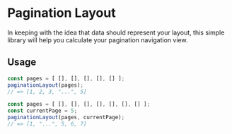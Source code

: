 # Pagination Layout

In keeping with the idea that data should represent your layout, this simple library will help you calculate your pagination navigation view.

## Usage

```javascript
const pages = [ [], [], [], [], [] ];
paginationLayout(pages);
// => [1, 2, 3, "...", 5]

const pages = [ [], [], [], [], [], [], [] ];
const currentPage = 5;
paginationLayout(pages, currentPage);
// => [1, "...", 5, 6, 7]
```
